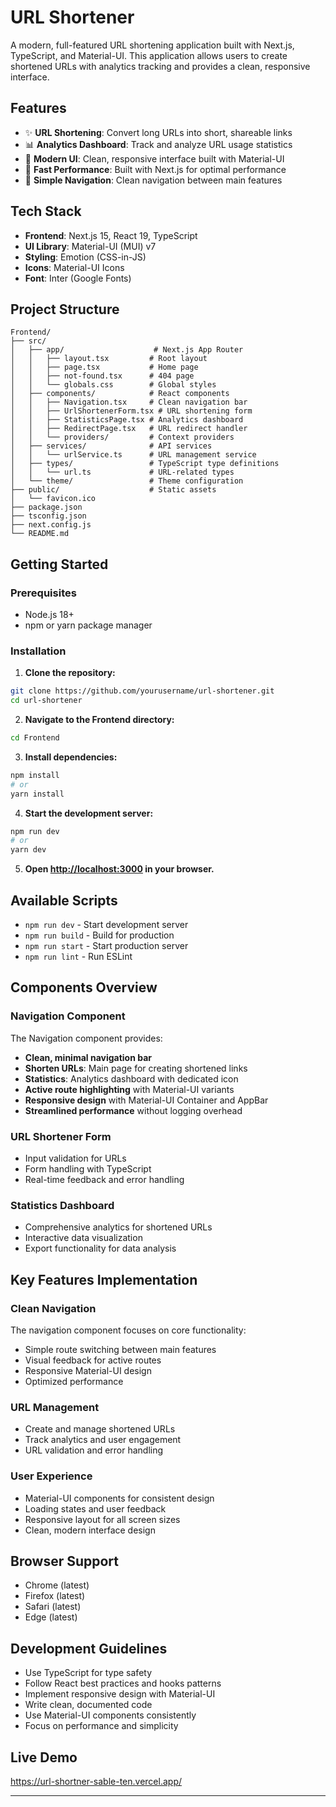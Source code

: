 # URL Shortener

A modern, full-featured URL shortening application built with Next.js, TypeScript, and Material-UI. This application allows users to create shortened URLs with analytics tracking and provides a clean, responsive interface.

## Features

- ✨ **URL Shortening**: Convert long URLs into short, shareable links
- 📊 **Analytics Dashboard**: Track and analyze URL usage statistics
- 🎨 **Modern UI**: Clean, responsive interface built with Material-UI
- 🚀 **Fast Performance**: Built with Next.js for optimal performance
- 🔗 **Simple Navigation**: Clean navigation between main features

## Tech Stack

- **Frontend**: Next.js 15, React 19, TypeScript
- **UI Library**: Material-UI (MUI) v7
- **Styling**: Emotion (CSS-in-JS)
- **Icons**: Material-UI Icons
- **Font**: Inter (Google Fonts)

## Project Structure

```
Frontend/
├── src/
│   ├── app/                    # Next.js App Router
│   │   ├── layout.tsx         # Root layout
│   │   ├── page.tsx           # Home page
│   │   ├── not-found.tsx      # 404 page
│   │   └── globals.css        # Global styles
│   ├── components/            # React components
│   │   ├── Navigation.tsx     # Clean navigation bar
│   │   ├── UrlShortenerForm.tsx # URL shortening form
│   │   ├── StatisticsPage.tsx # Analytics dashboard
│   │   ├── RedirectPage.tsx   # URL redirect handler
│   │   └── providers/         # Context providers
│   ├── services/              # API services
│   │   └── urlService.ts      # URL management service
│   ├── types/                 # TypeScript type definitions
│   │   └── url.ts             # URL-related types
│   └── theme/                 # Theme configuration
├── public/                    # Static assets
│   └── favicon.ico
├── package.json
├── tsconfig.json
├── next.config.js
└── README.md
```

## Getting Started

### Prerequisites

- Node.js 18+ 
- npm or yarn package manager

### Installation

1. **Clone the repository:**
```bash
git clone https://github.com/yourusername/url-shortener.git
cd url-shortener
```

2. **Navigate to the Frontend directory:**
```bash
cd Frontend
```

3. **Install dependencies:**
```bash
npm install
# or
yarn install
```

4. **Start the development server:**
```bash
npm run dev
# or
yarn dev
```

5. **Open [http://localhost:3000](http://localhost:3000) in your browser.**

## Available Scripts

- `npm run dev` - Start development server
- `npm run build` - Build for production
- `npm run start` - Start production server
- `npm run lint` - Run ESLint

## Components Overview

### Navigation Component
The Navigation component provides:
- **Clean, minimal navigation bar**
- **Shorten URLs**: Main page for creating shortened links
- **Statistics**: Analytics dashboard with dedicated icon
- **Active route highlighting** with Material-UI variants
- **Responsive design** with Material-UI Container and AppBar
- **Streamlined performance** without logging overhead

### URL Shortener Form
- Input validation for URLs
- Form handling with TypeScript
- Real-time feedback and error handling

### Statistics Dashboard
- Comprehensive analytics for shortened URLs
- Interactive data visualization
- Export functionality for data analysis

## Key Features Implementation

### Clean Navigation
The navigation component focuses on core functionality:
- Simple route switching between main features
- Visual feedback for active routes
- Responsive Material-UI design
- Optimized performance

### URL Management
- Create and manage shortened URLs
- Track analytics and user engagement
- URL validation and error handling

### User Experience
- Material-UI components for consistent design
- Loading states and user feedback
- Responsive layout for all screen sizes
- Clean, modern interface design

## Browser Support

- Chrome (latest)
- Firefox (latest)
- Safari (latest)
- Edge (latest)

## Development Guidelines

- Use TypeScript for type safety
- Follow React best practices and hooks patterns
- Implement responsive design with Material-UI
- Write clean, documented code
- Use Material-UI components consistently
- Focus on performance and simplicity

## Live Demo
https://url-shortner-sable-ten.vercel.app/


---
